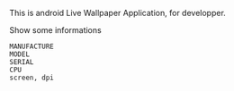 This is android Live Wallpaper Application, for developper.

Show some informations

    MANUFACTURE
    MODEL
    SERIAL
    CPU
    screen, dpi

